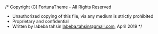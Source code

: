 /* Copyright (C) FortunaTheme - All Rights Reserved
 * Unauthorized copying of this file, via any medium is strictly prohibited
 * Proprietary and confidential
 * Written by labeba tahsin <labeba.tahsin@gmail.com>, April 2019
 */
